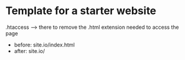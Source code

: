 # Template for a starter website

.htaccess --> there to remove the .html extension needed to access the page
- before: site.io/index.html
- after: site.io/